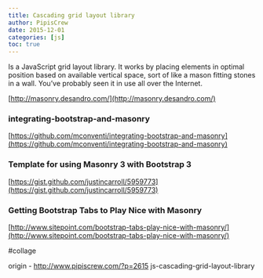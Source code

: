 ```yaml
---
title: Cascading grid layout library
author: PipisCrew
date: 2015-12-01
categories: [js]
toc: true
---
```


Is a JavaScript grid layout library. It works by placing elements in optimal position based on available vertical space, sort of like a mason fitting stones in a wall. You’ve probably seen it in use all over the Internet.

[http://masonry.desandro.com/](http://masonry.desandro.com/)

### integrating-bootstrap-and-masonry

[https://github.com/mconventi/integrating-bootstrap-and-masonry](https://github.com/mconventi/integrating-bootstrap-and-masonry)

### Template for using Masonry 3 with Bootstrap 3

[https://gist.github.com/justincarroll/5959773](https://gist.github.com/justincarroll/5959773)

### Getting Bootstrap Tabs to Play Nice with Masonry

[http://www.sitepoint.com/bootstrap-tabs-play-nice-with-masonry/](http://www.sitepoint.com/bootstrap-tabs-play-nice-with-masonry/)

#collage

origin - http://www.pipiscrew.com/?p=2615 js-cascading-grid-layout-library